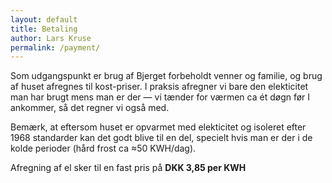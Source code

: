 ```yaml
---
layout: default
title: Betaling
author: Lars Kruse
permalink: /payment/
---
```


Som udgangspunkt er brug af Bjerget forbeholdt venner og familie, og brug af huset afregnes til kost-priser. I praksis afregner vi bare den elekticitet man har brugt mens man er der — vi tænder for værmen ca ét døgn før I ankommer, så det regner vi også med.

Bemærk, at eftersom huset er opvarmet med elekticitet og isoleret efter 1968 standarder kan det godt blive til en del, specielt hvis man er der i de kolde perioder (hård frost ca ≈50 KWH/dag).

Afregning af el sker til en fast pris på **DKK 3,85 per KWH**











 
